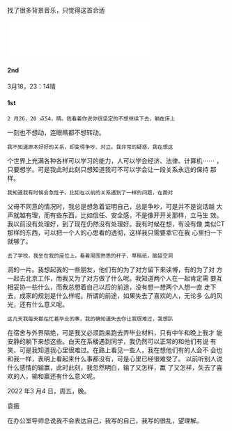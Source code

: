 找了很多背景音乐，只觉得这首合适  
<iframe frameborder="no" border="0" marginwidth="0" marginheight="0" width=330 height=86 src="//music.163.com/outchain/player?type=2&id=817880&auto=1&height=66"></iframe>

#### 2nd

3月18，23：14晴





#### 1st

    2 月26，20 点54，晴。我看着你说你很坚定的不想继续下去，躺在床上
一刻也不想动，连眼睛都不想转动。

    我不知道原本好好的关系，却变得争吵、对立。我非常的疑惑，我在想这
个世界上充满各种各样可以学习的能力，人可以学会经济、法律、计算机⋯⋯
，只要想学。可是我此时此刻只想知道我可不可以学会让一段关系永远的保持
那样。

    我知道我有时候会急性子。比如在以前的关系遇到了一样的问题，在面对
父母不同意的情况时，我总是想急着证明自己，总是争吵，可是并不是说话越
大声就越有理，而有些东西，比如信任、安全感，不是像开开关那样，立马生
效。我以前没有处理好，到了现在仍然没有处理好。我有时候在想，有没有像
类似CT那样的东西，可以把一个人的心思看的透彻，这样我只需要拿它在我
心里扫一下就够了。

    去了学校，我坐在我的座位上，看着周围熟悉的杯子、草稿纸，脑袋空洞
洞的一片。我想起我的一些朋友，他们有的为了对方留下来读博，有的为了对
方一起去北京工作，而我又为了对方做了什么呢。我知道两个人在一起肯定需
要互相妥协一些什么，而我总想着自己以后的前途，没有想一想两个人想一直
走下去，成家的规划是什么样呢。所谓的前途，如果失去了喜欢的人，无论多
么的风光，还有什么意义呢。

    这几天我每天都在忙着毕业的事，我的确知道失去你让我很难过，我想趴
在宿舍与外界隔绝，可是我又必须跑来跑去弄毕业材料，只有中午和晚上我才
能安静的躺下来想这些。白天在系楼遇到同学，我仍然可以正常的和他们有说
有笑，可是我知道我心里很难过。在路上看见一些人，我在想他们有的人会不
会也和我一样，表明上看起来什么事都没有，可是心里已经很难受了。
以前听别人说什么感情的输赢，此时此刻，我忽然明白，输了又怎样，赢
了又怎样，失去了喜欢的人，输和赢还有什么意义呢。

2022 年3 月4 日，周五，晚。

袁振

在办公室导师总说我不会表达自己，我写的自己，我写的很乱，望理解。
